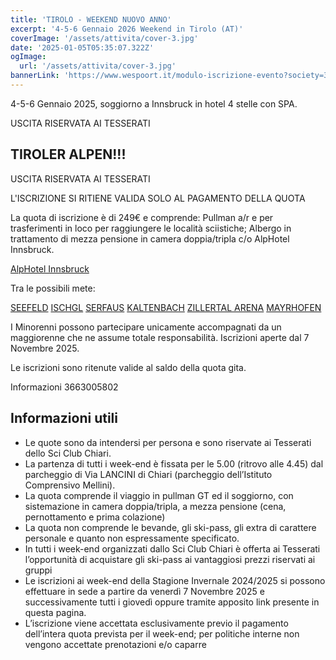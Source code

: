 ```yaml
---
title: 'TIROLO - WEEKEND NUOVO ANNO'
excerpt: '4-5-6 Gennaio 2026 Weekend in Tirolo (AT)'
coverImage: '/assets/attivita/cover-3.jpg'
date: '2025-01-05T05:35:07.322Z'
ogImage:
  url: '/assets/attivita/cover-3.jpg'
bannerLink: 'https://www.wespoort.it/modulo-iscrizione-evento?society=32ad6a1a-5c52-4665-bf58-5623afdcfb98&event=984b8868-3d3b-4089-91ef-b178104c8d61'
---
```


4-5-6 Gennaio 2025, soggiorno a Innsbruck in hotel 4 stelle con SPA.

USCITA RISERVATA AI TESSERATI



## TIROLER ALPEN!!! 


USCITA RISERVATA AI TESSERATI

L'ISCRIZIONE SI RITIENE VALIDA SOLO AL PAGAMENTO DELLA QUOTA

La quota di iscrizione è di 249€ e comprende:
Pullman a/r e per trasferimenti in loco per raggiungere le località sciistiche;
Albergo in trattamento di mezza pensione in camera doppia/tripla c/o AlpHotel Innsbruck.

[AlpHotel Innsbruck](https://www.alphotel.com/en/)


Tra le possibili mete:

[SEEFELD](https://www.seefeld.com/en/skiing.html)
[ISCHGL](https://www.ischgl.com/en/winter/silvretta-arena)
[SERFAUS](https://www.serfaus-fiss-ladis.at/it/vacanza-invernale)
[KALTENBACH](https://www.hochzillertal.com/en/ski-region/piste-panorama)
[ZILLERTAL ARENA](https://www.zillertalarena.com/winter/)
[MAYRHOFEN](https://www.mayrhofen.at/en/stories/skiing-snowboarding)

I Minorenni possono partecipare unicamente accompagnati da un maggiorenne che ne assume totale
responsabilità. Iscrizioni aperte dal 7 Novembre 2025.
 
Le iscrizioni sono ritenute valide al saldo della quota gita.

Informazioni 3663005802




## Informazioni utili

- Le quote sono da intendersi per persona e sono riservate ai Tesserati dello Sci Club Chiari.  
- La partenza di tutti i week-end è fissata per le 5.00 (ritrovo alle 4.45) dal parcheggio di Via LANCINI di Chiari (parcheggio dell’Istituto Comprensivo Mellini).  
- La quota comprende il viaggio in pullman GT ed il soggiorno, con sistemazione in camera doppia/tripla, a mezza pensione (cena, pernottamento e prima colazione)  
- La quota non comprende le bevande, gli ski-pass, gli extra di carattere personale e quanto non espressamente specificato.  
- In tutti i week-end organizzati dallo Sci Club Chiari è offerta ai Tesserati l’opportunità di acquistare gli ski-pass ai vantaggiosi prezzi riservati ai gruppi
- Le iscrizioni ai week-end della Stagione Invernale 2024/2025 si possono effettuare in sede a partire da venerdì 7 Novembre 2025 e successivamente tutti i giovedì oppure tramite apposito link presente in questa pagina. 
- L’iscrizione viene accettata esclusivamente previo il pagamento dell’intera quota prevista per il week-end; per politiche interne non vengono accettate prenotazioni e/o caparre
